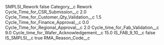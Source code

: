 <?xml version="1.0" encoding="UTF-8"?>
<CustomMetadata xmlns="http://soap.sforce.com/2006/04/metadata" xmlns:xsi="http://www.w3.org/2001/XMLSchema-instance" xmlns:xsd="http://www.w3.org/2001/XMLSchema">
    <label>SMPLSI_Rework</label>
    <protected>false</protected>
    <values>
        <field>Category__c</field>
        <value xsi:type="xsd:string">Rework</value>
    </values>
    <values>
        <field>Cycle_Time_for_CSR_Submission__c</field>
        <value xsi:type="xsd:double">2.0</value>
    </values>
    <values>
        <field>Cycle_Time_for_Customer_Qty_Validation__c</field>
        <value xsi:type="xsd:double">1.5</value>
    </values>
    <values>
        <field>Cycle_Time_for_Finance_Approval__c</field>
        <value xsi:type="xsd:double">0.0</value>
    </values>
    <values>
        <field>Cycle_Time_for_Regional_Approval__c</field>
        <value xsi:type="xsd:double">2.0</value>
    </values>
    <values>
        <field>Cycle_time_for_Fab_Validation__c</field>
        <value xsi:type="xsd:double">9.0</value>
    </values>
    <values>
        <field>Cycle_time_for_Wafer_Acknowledgement__c</field>
        <value xsi:type="xsd:double">15.0</value>
    </values>
    <values>
        <field>IS_FAB_9_10__c</field>
        <value xsi:type="xsd:boolean">false</value>
    </values>
    <values>
        <field>IS_SMPLSI__c</field>
        <value xsi:type="xsd:boolean">true</value>
    </values>
    <values>
        <field>RMA_Reason_Code__c</field>
        <value xsi:nil="true"/>
    </values>
</CustomMetadata>
